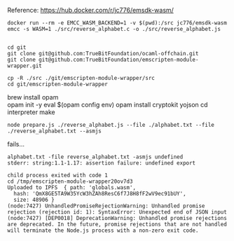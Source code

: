 
Reference: https://hub.docker.com/r/jc776/emsdk-wasm/

```
docker run --rm -e EMCC_WASM_BACKEND=1 -v $(pwd):/src jc776/emsdk-wasm emcc -s WASM=1 ./src/reverse_alphabet.c -o ./src/reverse_alphabet.js
```


```

cd git
git clone git@github.com:TrueBitFoundation/ocaml-offchain.git
git clone git@github.com:TrueBitFoundation/emscripten-module-wrapper.git

cp -R ./src ./git/emscripten-module-wrapper/src
cd git/emscripten-module-wrapper
```

brew install opam  
opam init -y
eval $(opam config env)
opam install cryptokit yojson
cd interpreter
make

```
node prepare.js ./reverse_alphabet.js --file ./alphabet.txt --file ./reverse_alphabet.txt --asmjs
```

fails... 

```
alphabet.txt -file reverse_alphabet.txt -asmjs undefined
stderr: string:1.1-1.17: assertion failure: undefined export

child process exited with code 1
cd /tmp/emscripten-module-wrapper20ov7d3
Uploaded to IPFS  { path: 'globals.wasm',
  hash: 'QmX8GE5TA9W35YcW3hZAh8ResC6f7J8H8fF2wV9ec91bUY',
  size: 48906 }
(node:7427) UnhandledPromiseRejectionWarning: Unhandled promise rejection (rejection id: 1): SyntaxError: Unexpected end of JSON input
(node:7427) [DEP0018] DeprecationWarning: Unhandled promise rejections are deprecated. In the future, promise rejections that are not handled will terminate the Node.js process with a non-zero exit code.
```